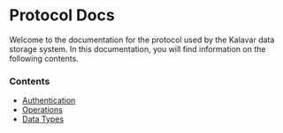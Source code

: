 # Protocol Docs
Welcome to the documentation for the protocol used by the Kalavar data storage system.
In this documentation, you will find information on the following contents.

### Contents
- [Authentication](auth.md)
- [Operations](ops.md)
- [Data Types](data-types.md)